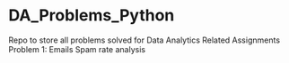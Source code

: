 # DA_Problems_Python
Repo to store all problems solved for Data Analytics Related Assignments
Problem 1: Emails Spam rate analysis
